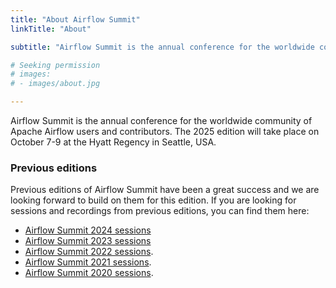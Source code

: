 ```yaml
---
title: "About Airflow Summit"
linkTitle: "About"

subtitle: "Airflow Summit is the annual conference for the worldwide community of Apache Airflow users and contributors."

# Seeking permission
# images:
# - images/about.jpg

---
```



Airflow Summit is the annual conference for the worldwide community of Apache Airflow users and contributors. The 2025 edition will take place on October 7-9  at the Hyatt Regency in Seattle, USA.

### Previous editions
Previous editions of Airflow Summit have been a great success and we are looking forward to build on them for this edition. If you are looking for sessions and recordings from previous editions, you can find them here:

* [Airflow Summit 2024 sessions](/sessions/2024)
* [Airflow Summit 2023 sessions](/sessions/2023)
* [Airflow Summit 2022 sessions](/sessions/2022).
* [Airflow Summit 2021 sessions](/sessions/2021).
* [Airflow Summit 2020 sessions](/sessions/2020).

